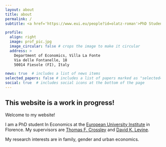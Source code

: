 ```yaml
---
layout: about
title: about
permalink: /
subtitle: <a href='https://www.eui.eu/people?id=olatz-roman'>PhD Student in Economics, European University Institute

profile:
  align: right
  image: prof_pic.jpg
  image_circular: false # crops the image to make it circular
  address: >
    Department of Economics, Villa La Fonte
    Via delle Fontanelle, 18
    50014 Fiesole (FI), Italy

news: true  # includes a list of news items
selected_papers: false # includes a list of papers marked as "selected={true}"
social: true  # includes social icons at the bottom of the page
---
```


## This website is a work in progress!

Welcome to my website!

I am a PhD student In Economics at the [European University Institute](https://www.eui.eu/en/academic-units/department-of-economics) in Florence. My supervisors are [Thomas F. Crossley](https://sites.google.com/site/tfcrossley/) and [David K. Levine](http://www.dklevine.com/). 

My research interests are in family, gender and urban economics.